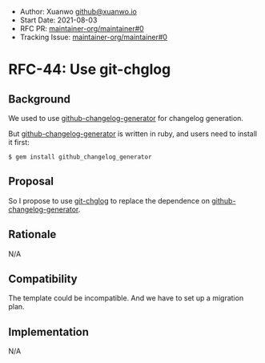- Author: Xuanwo <github@xuanwo.io>
- Start Date: 2021-08-03
- RFC PR: [maintainer-org/maintainer#0](https://github.com/maintainer-org/maintainer/issues/0)
- Tracking Issue: [maintainer-org/maintainer#0](https://github.com/maintainer-org/maintainer/issues/0)

# RFC-44: Use git-chglog

## Background

We used to use [github-changelog-generator] for changelog generation.

But [github-changelog-generator] is written in ruby, and users need to install it first:

```shell
$ gem install github_changelog_generator
```

## Proposal

So I propose to use [git-chglog] to replace the dependence on [github-changelog-generator].

## Rationale

N/A

## Compatibility

The template could be incompatible. And we have to set up a migration plan.

## Implementation

N/A

[github-changelog-generator]: https://github.com/github-changelog-generator/github-changelog-generator
[git-chglog]: https://github.com/git-chglog/git-chglog
